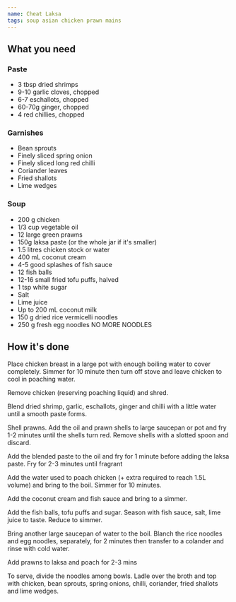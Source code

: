 ```yaml
---
name: Cheat Laksa
tags: soup asian chicken prawn mains
---
```


## What you need

### Paste

* 3 tbsp dried shrimps
* 9-10 garlic cloves, chopped
* 6-7 eschallots, chopped
* 60-70g ginger, chopped
* 4 red chillies, chopped

### Garnishes

* Bean sprouts
* Finely sliced spring onion
* Finely sliced long red chilli
* Coriander leaves
* Fried shallots
* Lime wedges

### Soup

* 200 g chicken
* 1/3 cup vegetable oil
* 12 large green prawns
* 150g laksa paste (or the whole jar if it's smaller)
* 1.5 litres chicken stock or water
* 400 mL coconut cream
* 4-5 good splashes of fish sauce
* 12 fish balls
* 12-16 small fried tofu puffs, halved
* 1 tsp white sugar
* Salt
* Lime juice
* Up to 200 mL coconut milk
* 150 g dried rice vermicelli noodles
* 250 g fresh egg noodles NO MORE NOODLES

<!-- break -->

## How it's done

Place chicken breast in a large pot with enough boiling water to cover completely. Simmer for 10 minute then turn off stove and leave chicken to cool in poaching water.

Remove chicken (reserving poaching liquid) and shred.

Blend dried shrimp, garlic, eschallots, ginger and chilli with a little water until a smooth paste forms.

Shell prawns. Add the oil and prawn shells to large saucepan or pot and fry 1-2 minutes until the shells turn red. Remove shells with a slotted spoon and discard.

Add the blended paste to the oil and fry for 1 minute before adding the laksa paste. Fry for 2-3 minutes until fragrant

Add the water used to poach chicken (+ extra required to reach 1.5L volume) and bring to the boil. Simmer for 10 minutes.

Add the coconut cream and fish sauce and bring to a simmer.

Add the fish balls, tofu puffs and sugar. Season with fish sauce, salt, lime juice to taste. Reduce to simmer.

Bring another large saucepan of water to the boil. Blanch the rice noodles and egg noodles, separately, for 2 minutes then transfer to a colander and rinse with cold water.

Add prawns to laksa and poach for 2-3 mins

To serve, divide the noodles among bowls. Ladle over the broth and top with chicken, bean sprouts, spring onions, chilli, coriander, fried shallots and lime wedges.
